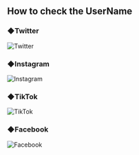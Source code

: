## How to check the UserName

### ◆Twitter

![Twitter](https://akikancho.github.io/スクリーンショット%202021-08-29%2023.25.58.png)

### ◆Instagram

![Instagram](https://akikancho.github.io/スクリーンショット%202021-08-29%2022.48.40.png)

### ◆TikTok

![TikTok](https://akikancho.github.io/スクリーンショット%202021-08-29%2022.49.28.png)

### ◆Facebook

![Facebook](https://akikancho.github.io/スクリーンショット%202021-08-29%2023.26.16.png)
